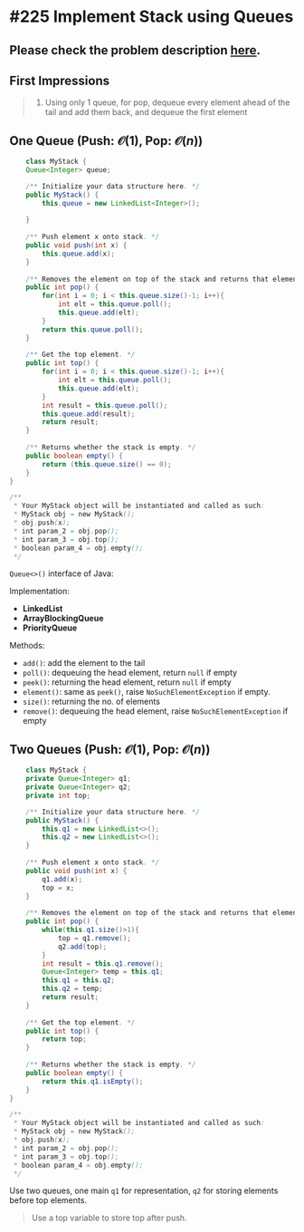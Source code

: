 # #225 Implement Stack using Queues

## Please check the problem description [here](https://leetcode.com/problems/path-sum/).

## First Impressions
> 1. Using only 1 queue, for pop, dequeue every element ahead of the tail and add them back, and dequeue the first element

## One Queue (Push: $\mathcal{O}(1)$, Pop: $\mathcal{O}(n)$)

```Java
    class MyStack {
    Queue<Integer> queue;

    /** Initialize your data structure here. */
    public MyStack() {
        this.queue = new LinkedList<Integer>();
        
    }
    
    /** Push element x onto stack. */
    public void push(int x) {
        this.queue.add(x);
    }
    
    /** Removes the element on top of the stack and returns that element. */
    public int pop() {
        for(int i = 0; i < this.queue.size()-1; i++){
            int elt = this.queue.poll();
            this.queue.add(elt);
        }
        return this.queue.poll();
    }
    
    /** Get the top element. */
    public int top() {
        for(int i = 0; i < this.queue.size()-1; i++){
            int elt = this.queue.poll();
            this.queue.add(elt);
        }
        int result = this.queue.poll();
        this.queue.add(result);
        return result;
    }
    
    /** Returns whether the stack is empty. */
    public boolean empty() {
        return (this.queue.size() == 0);
    }
}

/**
 * Your MyStack object will be instantiated and called as such:
 * MyStack obj = new MyStack();
 * obj.push(x);
 * int param_2 = obj.pop();
 * int param_3 = obj.top();
 * boolean param_4 = obj.empty();
 */
```
`Queue<>()` interface of Java:  

Implementation: 
* __LinkedList__
* __ArrayBlockingQueue__
* __PriorityQueue__

Methods:
* `add()`: add the element to the tail
* `poll()`: dequeuing the head element, return `null` if empty
* `peek()`: returning the head element, return `null` if empty
* `element()`: same as `peek()`, raise `NoSuchElementException` if empty.
* `size()`: returning the no. of elements
* `remove()`: dequeuing the head element, raise `NoSuchElementException` if empty

## Two Queues (Push: $\mathcal{O}(1)$, Pop: $\mathcal{O}(n)$)

```Java
    class MyStack {
    private Queue<Integer> q1;
    private Queue<Integer> q2;
    private int top;

    /** Initialize your data structure here. */
    public MyStack() {
        this.q1 = new LinkedList<>();
        this.q2 = new LinkedList<>();
    }
    
    /** Push element x onto stack. */
    public void push(int x) {
        q1.add(x);
        top = x;
    }
    
    /** Removes the element on top of the stack and returns that element. */
    public int pop() {
        while(this.q1.size()>1){
            top = q1.remove();
            q2.add(top);
        }
        int result = this.q1.remove();
        Queue<Integer> temp = this.q1;
        this.q1 = this.q2;
        this.q2 = temp;
        return result;
    }
    
    /** Get the top element. */
    public int top() {
        return top;
    }
    
    /** Returns whether the stack is empty. */
    public boolean empty() {
        return this.q1.isEmpty();
    }
}

/**
 * Your MyStack object will be instantiated and called as such:
 * MyStack obj = new MyStack();
 * obj.push(x);
 * int param_2 = obj.pop();
 * int param_3 = obj.top();
 * boolean param_4 = obj.empty();
 */
```

Use two queues, one main `q1` for representation, `q2` for storing elements before top elements.

> Use a top variable to store top after push.